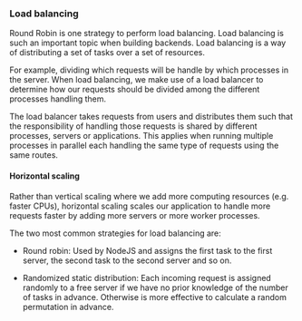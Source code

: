 ### Load balancing

Round Robin is one strategy to perform load balancing. Load balancing is such an important topic when building backends. Load balancing is a way of distributing a set of tasks over a set of resources.

For example, dividing which requests will be handle by which processes in the server. When load balancing, we make use of a load balancer to determine how our requests should be divided among the different processes handling them. 

The load balancer takes requests from users and distributes them such that the responsibility of handling those requests is shared by different processes, servers or applications. This applies when running multiple processes in parallel each handling the same type of requests using the same routes. 

#### Horizontal scaling 

Rather than vertical scaling where we add more computing resources (e.g. faster CPUs), horizontal scaling scales our application to handle more requests faster by adding more servers or more worker processes. 

The two most common strategies for load balancing are: 

* Round robin: Used by NodeJS and assigns the first task to the first server, the second task to the second server and so on.

* Randomized static distribution: Each incoming request is assigned randomly to a free server if we have no prior knowledge of the number of tasks in advance. Otherwise is more effective to calculate a random permutation in advance. 